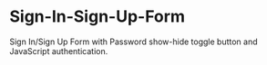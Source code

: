 # Sign-In-Sign-Up-Form
Sign In/Sign Up Form with Password show-hide toggle button and JavaScript authentication.
